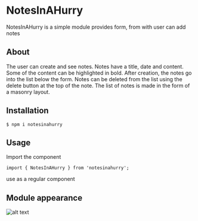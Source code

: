 # NotesInAHurry
NotesInAHurry is a simple module provides form, from with user can add notes

## About

The user can create and see notes. Notes have a title,
date and content. Some of the content can be highlighted in bold. After creation,
the notes go into the list below the form. Notes can be deleted from the list using the delete button at the top of the note. The list of notes is made in the form of a masonry layout.

## Installation

```
$ npm i notesinahurry
```

## Usage

Import the component
```
import { NotesInAHurry } from 'notesinahurry';
```
use as a regular component


## Module appearance

![alt text](https://i.ibb.co/42qz9xX/picture.png)


